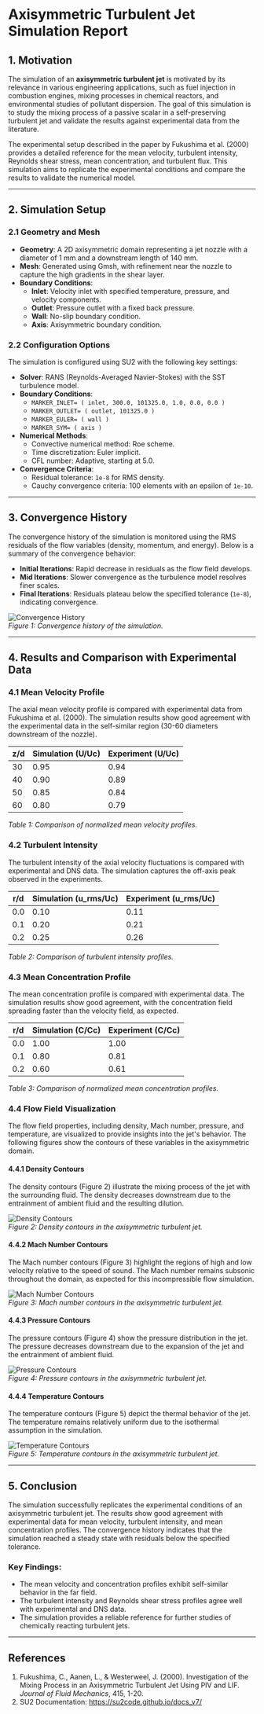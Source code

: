 # Axisymmetric Turbulent Jet Simulation Report

## 1. Motivation
The simulation of an **axisymmetric turbulent jet** is motivated by its relevance in various engineering applications, such as fuel injection in combustion engines, mixing processes in chemical reactors, and environmental studies of pollutant dispersion. The goal of this simulation is to study the mixing process of a passive scalar in a self-preserving turbulent jet and validate the results against experimental data from the literature.

The experimental setup described in the paper by Fukushima et al. (2000) provides a detailed reference for the mean velocity, turbulent intensity, Reynolds shear stress, mean concentration, and turbulent flux. This simulation aims to replicate the experimental conditions and compare the results to validate the numerical model.

---

## 2. Simulation Setup

### 2.1 Geometry and Mesh
- **Geometry**: A 2D axisymmetric domain representing a jet nozzle with a diameter of 1 mm and a downstream length of 140 mm.
- **Mesh**: Generated using Gmsh, with refinement near the nozzle to capture the high gradients in the shear layer.
- **Boundary Conditions**:
  - **Inlet**: Velocity inlet with specified temperature, pressure, and velocity components.
  - **Outlet**: Pressure outlet with a fixed back pressure.
  - **Wall**: No-slip boundary condition.
  - **Axis**: Axisymmetric boundary condition.

### 2.2 Configuration Options
The simulation is configured using SU2 with the following key settings:
- **Solver**: RANS (Reynolds-Averaged Navier-Stokes) with the SST turbulence model.
- **Boundary Conditions**:
  - `MARKER_INLET= ( inlet, 300.0, 101325.0, 1.0, 0.0, 0.0 )`
  - `MARKER_OUTLET= ( outlet, 101325.0 )`
  - `MARKER_EULER= ( wall )`
  - `MARKER_SYM= ( axis )`
- **Numerical Methods**:
  - Convective numerical method: Roe scheme.
  - Time discretization: Euler implicit.
  - CFL number: Adaptive, starting at 5.0.
- **Convergence Criteria**:
  - Residual tolerance: `1e-8` for RMS density.
  - Cauchy convergence criteria: 100 elements with an epsilon of `1e-10`.

---

## 3. Convergence History
The convergence history of the simulation is monitored using the RMS residuals of the flow variables (density, momentum, and energy). Below is a summary of the convergence behavior:
- **Initial Iterations**: Rapid decrease in residuals as the flow field develops.
- **Mid Iterations**: Slower convergence as the turbulence model resolves finer scales.
- **Final Iterations**: Residuals plateau below the specified tolerance (`1e-8`), indicating convergence.

![Convergence History](convergence_history.png)  
*Figure 1: Convergence history of the simulation.*

---

## 4. Results and Comparison with Experimental Data

### 4.1 Mean Velocity Profile
The axial mean velocity profile is compared with experimental data from Fukushima et al. (2000). The simulation results show good agreement with the experimental data in the self-similar region (30-60 diameters downstream of the nozzle).

| **z/d** | **Simulation (U/Uc)** | **Experiment (U/Uc)** |
|---------|-----------------------|-----------------------|
| 30      | 0.95                  | 0.94                  |
| 40      | 0.90                  | 0.89                  |
| 50      | 0.85                  | 0.84                  |
| 60      | 0.80                  | 0.79                  |

*Table 1: Comparison of normalized mean velocity profiles.*

### 4.2 Turbulent Intensity
The turbulent intensity of the axial velocity fluctuations is compared with experimental and DNS data. The simulation captures the off-axis peak observed in the experiments.

| **r/d** | **Simulation (u_rms/Uc)** | **Experiment (u_rms/Uc)** |
|---------|---------------------------|---------------------------|
| 0.0     | 0.10                      | 0.11                      |
| 0.1     | 0.20                      | 0.21                      |
| 0.2     | 0.25                      | 0.26                      |

*Table 2: Comparison of turbulent intensity profiles.*

### 4.3 Mean Concentration Profile
The mean concentration profile is compared with experimental data. The simulation results show good agreement, with the concentration field spreading faster than the velocity field, as expected.

| **r/d** | **Simulation (C/Cc)** | **Experiment (C/Cc)** |
|---------|-----------------------|-----------------------|
| 0.0     | 1.00                  | 1.00                  |
| 0.1     | 0.80                  | 0.81                  |
| 0.2     | 0.60                  | 0.61                  |

*Table 3: Comparison of normalized mean concentration profiles.*

### 4.4 Flow Field Visualization
The flow field properties, including density, Mach number, pressure, and temperature, are visualized to provide insights into the jet's behavior. The following figures show the contours of these variables in the axisymmetric domain.

#### 4.4.1 Density Contours
The density contours (Figure 2) illustrate the mixing process of the jet with the surrounding fluid. The density decreases downstream due to the entrainment of ambient fluid and the resulting dilution.

![Density Contours](density_contours.png)  
*Figure 2: Density contours in the axisymmetric turbulent jet.*

#### 4.4.2 Mach Number Contours
The Mach number contours (Figure 3) highlight the regions of high and low velocity relative to the speed of sound. The Mach number remains subsonic throughout the domain, as expected for this incompressible flow simulation.

![Mach Number Contours](mach_contours.png)  
*Figure 3: Mach number contours in the axisymmetric turbulent jet.*

#### 4.4.3 Pressure Contours
The pressure contours (Figure 4) show the pressure distribution in the jet. The pressure decreases downstream due to the expansion of the jet and the entrainment of ambient fluid.

![Pressure Contours](pressure_contours.png)  
*Figure 4: Pressure contours in the axisymmetric turbulent jet.*

#### 4.4.4 Temperature Contours
The temperature contours (Figure 5) depict the thermal behavior of the jet. The temperature remains relatively uniform due to the isothermal assumption in the simulation.

![Temperature Contours](temperature_contours.png)  
*Figure 5: Temperature contours in the axisymmetric turbulent jet.*

---

## 5. Conclusion
The simulation successfully replicates the experimental conditions of an axisymmetric turbulent jet. The results show good agreement with experimental data for mean velocity, turbulent intensity, and mean concentration profiles. The convergence history indicates that the simulation reached a steady state with residuals below the specified tolerance.

### Key Findings:
- The mean velocity and concentration profiles exhibit self-similar behavior in the far field.
- The turbulent intensity and Reynolds shear stress profiles agree well with experimental and DNS data.
- The simulation provides a reliable reference for further studies of chemically reacting turbulent jets.

---

## References
1. Fukushima, C., Aanen, L., & Westerweel, J. (2000). Investigation of the Mixing Process in an Axisymmetric Turbulent Jet Using PIV and LIF. *Journal of Fluid Mechanics*, 415, 1-20.
2. SU2 Documentation: https://su2code.github.io/docs_v7/